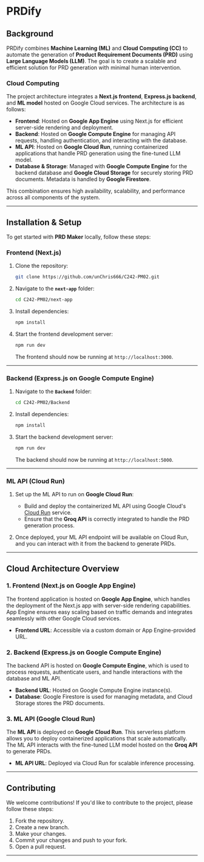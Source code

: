# PRDify

## Background
PRDify combines **Machine Learning (ML)** and **Cloud Computing (CC)** to automate the generation of **Product Requirement Documents (PRD)** using **Large Language Models (LLM)**. The goal is to create a scalable and efficient solution for PRD generation with minimal human intervention.

### Cloud Computing
The project architecture integrates a **Next.js frontend**, **Express.js backend**, and **ML model** hosted on Google Cloud services. The architecture is as follows:

- **Frontend**: Hosted on **Google App Engine** using Next.js for efficient server-side rendering and deployment.
- **Backend**: Hosted on **Google Compute Engine** for managing API requests, handling authentication, and interacting with the database.
- **ML API**: Hosted on **Google Cloud Run**, running containerized applications that handle PRD generation using the fine-tuned LLM model.
- **Database & Storage**: Managed with **Google Compute Engine** for the backend database and **Google Cloud Storage** for securely storing PRD documents. Metadata is handled by **Google Firestore**.

This combination ensures high availability, scalability, and performance across all components of the system.

---

## Installation & Setup

To get started with **PRD Maker** locally, follow these steps:

### Frontend (Next.js)
1. Clone the repository:
   ```bash
   git clone https://github.com/unChris666/C242-PM02.git
   ```

2. Navigate to the **`next-app`** folder:
   ```bash
   cd C242-PM02/next-app
   ```

3. Install dependencies:
   ```bash
   npm install
   ```

4. Start the frontend development server:
   ```bash
   npm run dev
   ```

   The frontend should now be running at `http://localhost:3000`.

---

### Backend (Express.js on Google Compute Engine)
1. Navigate to the **`Backend`** folder:
   ```bash
   cd C242-PM02/Backend
   ```

2. Install dependencies:
   ```bash
   npm install
   ```

3. Start the backend development server:
   ```bash
   npm run dev
   ```

   The backend should now be running at `http://localhost:5000`.

---

### ML API (Cloud Run)
1. Set up the ML API to run on **Google Cloud Run**:
   - Build and deploy the containerized ML API using Google Cloud's [Cloud Run](https:cloud.google.comrun) service.
   - Ensure that the **Groq API** is correctly integrated to handle the PRD generation process.

2. Once deployed, your ML API endpoint will be available on Cloud Run, and you can interact with it from the backend to generate PRDs.

---

## Cloud Architecture Overview

### **1. Frontend (Next.js on Google App Engine)**
The frontend application is hosted on **Google App Engine**, which handles the deployment of the Next.js app with server-side rendering capabilities. App Engine ensures easy scaling based on traffic demands and integrates seamlessly with other Google Cloud services.

- **Frontend URL**: Accessible via a custom domain or App Engine-provided URL.

### **2. Backend (Express.js on Google Compute Engine)**
The backend API is hosted on **Google Compute Engine**, which is used to process requests, authenticate users, and handle interactions with the database and ML API.

- **Backend URL**: Hosted on Google Compute Engine instance(s).
- **Database**: Google Firestore is used for managing metadata, and Cloud Storage stores the PRD documents.

### **3. ML API (Google Cloud Run)**
The **ML API** is deployed on **Google Cloud Run**. This serverless platform allows you to deploy containerized applications that scale automatically. The ML API interacts with the fine-tuned LLM model hosted on the **Groq API** to generate PRDs.

- **ML API URL**: Deployed via Cloud Run for scalable inference processing.

---

## Contributing
We welcome contributions! If you'd like to contribute to the project, please follow these steps:

1. Fork the repository.
2. Create a new branch.
3. Make your changes.
4. Commit your changes and push to your fork.
5. Open a pull request.

---
